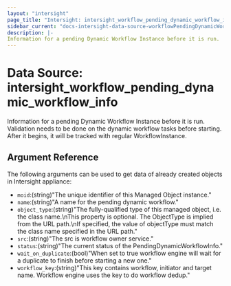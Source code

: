 ```yaml
---
layout: "intersight"
page_title: "Intersight: intersight_workflow_pending_dynamic_workflow_info"
sidebar_current: "docs-intersight-data-source-workflowPendingDynamicWorkflowInfo"
description: |-
Information for a pending Dynamic Workflow Instance before it is run.  Validation needs to be done on the dynamic workflow tasks before starting.  After it begins, it will be tracked with regular WorkflowInstance.
---
```


# Data Source: intersight_workflow_pending_dynamic_workflow_info
Information for a pending Dynamic Workflow Instance before it is run.  Validation needs to be done on the dynamic workflow tasks before starting.  After it begins, it will be tracked with regular WorkflowInstance.
## Argument Reference
The following arguments can be used to get data of already created objects in Intersight appliance:
* `moid`:(string)"The unique identifier of this Managed Object instance."
* `name`:(string)"A name for the pending dynamic workflow."
* `object_type`:(string)"The fully-qualified type of this managed object, i.e. the class name.\nThis property is optional. The ObjectType is implied from the URL path.\nIf specified, the value of objectType must match the class name specified in the URL path."
* `src`:(string)"The src is workflow owner service."
* `status`:(string)"The current status of the PendingDynamicWorkflowInfo."
* `wait_on_duplicate`:(bool)"When set to true workflow engine will wait for a duplicate to finish before starting a new one."
* `workflow_key`:(string)"This key contains workflow, initiator and target name. Workflow engine uses the key to do workflow dedup."
